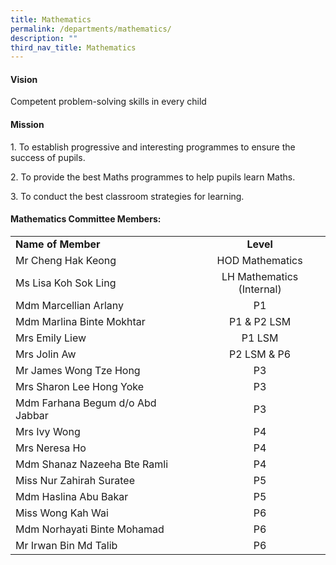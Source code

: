 ```yaml
---
title: Mathematics
permalink: /departments/mathematics/
description: ""
third_nav_title: Mathematics
---
```

<h4><strong>Vision</strong></h4>
<p>Competent problem-solving skills in every child</p>
<h4><strong>Mission</strong></h4>
<p>1. To establish progressive and interesting programmes to ensure the success of pupils.</p>
<p>2. To provide the best Maths programmes to help pupils learn Maths.</p>
<p>3. To conduct the best classroom strategies for learning.</p>
<h4><strong>Mathematics Committee Members:</strong></h4>
<table>
<tbody>
<tr>
<td><strong>Name of Member</strong></td>
<td style="text-align: center;"><strong>Level</strong></td>
</tr>
<tr>
<td>Mr Cheng Hak Keong</td>
<td style="text-align: center;">HOD Mathematics</td>
</tr>
<tr>
<td>Ms Lisa Koh Sok Ling</td>
<td style="text-align: center;">LH Mathematics (Internal)</td>
</tr>
<tr>
<td>Mdm Marcellian Arlany</td>
<td style="text-align: center;">P1</td>
</tr>
<tr>
<td>Mdm Marlina Binte Mokhtar</td>
<td style="text-align: center;">P1 &amp; P2 LSM</td>
</tr>
<tr>
<td>Mrs Emily Liew</td>
<td style="text-align: center;">P1 LSM</td>
</tr>
<tr>
<td>Mrs Jolin Aw</td>
<td style="text-align: center;">P2 LSM &amp; P6</td>
</tr>
<tr>
<td>Mr James Wong Tze Hong</td>
<td style="text-align: center;">P3</td>
</tr>
<tr>
<td>Mrs Sharon Lee Hong Yoke</td>
<td style="text-align: center;">P3</td>
</tr>
<tr>
<td>Mdm Farhana Begum d/o Abd Jabbar</td>
<td style="text-align: center;">P3</td>
</tr>
<tr>
<td>Mrs Ivy Wong</td>
<td style="text-align: center;">P4</td>
</tr>
<tr>
<td>Mrs Neresa Ho</td>
<td style="text-align: center;">P4</td>
</tr>
<tr>
<td>Mdm Shanaz Nazeeha Bte Ramli</td>
<td style="text-align: center;">P4</td>
</tr>
<tr>
<td>Miss Nur Zahirah Suratee</td>
<td style="text-align: center;">P5</td>
</tr>
<tr>
<td>Mdm Haslina Abu Bakar</td>
<td style="text-align: center;">P5</td>
</tr>
<tr>
<td>Miss Wong Kah Wai</td>
<td style="text-align: center;">P6</td>
</tr>
<tr>
<td>Mdm Norhayati Binte Mohamad</td>
<td style="text-align: center;">P6</td>
</tr>
<tr>
<td>Mr Irwan Bin Md Talib</td>
<td style="text-align: center;">P6</td>
</tr>
</tbody>
</table>